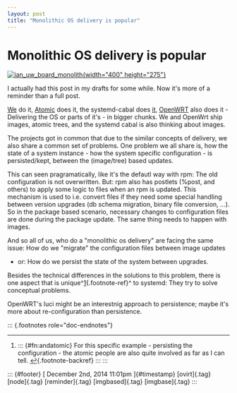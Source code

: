 ```yaml
---
layout: post
title: "Monolithic OS delivery is popular"
---
```



Monolithic OS delivery is popular
=================================

[![ian\_uw\_board\_monolith](https://farm1.staticflickr.com/191/488149912_360d1967af_o.jpg){width="400"
height="275"}](https://www.flickr.com/photos/idallen/488149912 "ian_uw_board_monolith by Ian! D. Allen, on Flickr")

I actually had this post in my drafts for some while. Now it's more of a
reminder than a full post.

[We](http://www.ovirt.org/Node) do it,
[Atomic](http://www.projectatomic.io/) does it, the systemd-cabal does
[it](http://0pointer.net/blog/revisiting-how-we-put-together-linux-systems.html),
[OpenWRT](http://www.openwrt.org) also does it - Delivering the OS or
parts of it's - in bigger chunks. We and OpenWrt ship images, atomic
trees, and the systemd cabal is also thinking about images.

The projects got in common that due to the similar concepts of delivery,
we also share a common set of problems. One problem we all share is, how
the state of a system instance - how the system specific configuration -
is persisted/kept, between the (image/tree) based updates.

This can seen pragramatically, like it's the defautl way with rpm: The
old configuration is not overwritten. But: rpm also has postlets (%post,
and others) to apply some logic to files when an rpm is updated. This
mechanism is used to i.e. convert files if they need some special
handling between version upgrades (db schema migration, binary file
conversion, ...). So in the package based scenario, necessary changes to
configuration files are done during the package update. The same thing
needs to happen with images.

And so all of us, who do a "monolithic os delivery" are facing the same
issue: How do we "migrate" the configuration files between image updates
- or: How do we persist the state of the system between upgrades.

Besides the technical differences in the solutions to this problem,
there is one aspect that is unique^[1](#fn:andatomic){.footnote-ref}^ to
systemd: They try to solve conceptual problems.

OpenWRT's luci might be an interestnig approach to persistence; maybe
it's more about re-configuration than persistence.

::: {.footnotes role="doc-endnotes"}

------------------------------------------------------------------------

1.  ::: {#fn:andatomic}
    For this specific example - persisting the configuration - the
    atomic people are also quite involved as far as I can
    tell. [↩︎](#fnref:andatomic){.footnote-backref}
    :::
:::

::: {#footer}
[ December 2nd, 2014 11:01pm ]{#timestamp} [ovirt]{.tag} [node]{.tag}
[reminder]{.tag} [imgbased]{.tag} [imgbase]{.tag}
:::
